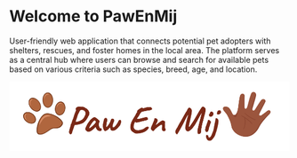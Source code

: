 # Welcome to PawEnMij

User-friendly web application that connects potential pet adopters with shelters, rescues, and foster homes in the local area. The platform serves as a central hub where users can browse and search for available pets based on various criteria such as species, breed, age, and location.

![alt text](https://github.com/vijanipiyawardana/PawEnMij/blob/main/pawenmij-logo.png?raw=true)